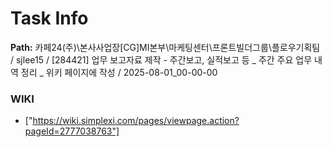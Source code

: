 # Task Info

**Path:** 카페24(주)\본사사업장\[CG]MI본부\마케팅센터\프론트빌더그룹\플로우기획팀 / sjlee15 / [284421] 업무 보고자료 제작 - 주간보고, 실적보고 등 _ 주간 주요 업무 내역 정리 _ 위키 페이지에 작성 / 2025-08-01_00-00-00

### WIKI
- ["https://wiki.simplexi.com/pages/viewpage.action?pageId=2777038763"]

